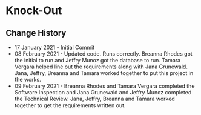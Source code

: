 # Knock-Out
## Change History
- 17 January 2021 - Initial Commit 
- 08 February 2021 - Updated code. Runs correctly. Breanna Rhodes got the initial to run and Jeffry Munoz got the database to run. Tamara Vergara helped line out the requirements along with Jana Grunewald. Jana, Jeffry, Breanna and Tamara worked together to put this project in the works.
- 09 February 2021 - Breanna Rhodes and Tamara Vergara completed the Software Inspection and Jana Grunewald and Jeffry Munoz completed the Technical Review. Jana, Jeffry, Breanna and Tamara worked together to get the requirements written out.
